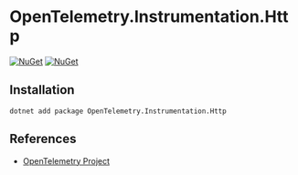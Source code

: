 # OpenTelemetry.Instrumentation.Http

[![NuGet](https://img.shields.io/nuget/v/OpenTelemetry.Instrumentation.Http.svg)](https://www.nuget.org/packages/OpenTelemetry.Instrumentation.Http)
[![NuGet](https://img.shields.io/nuget/dt/OpenTelemetry.Instrumentation.Http.svg)](https://www.nuget.org/packages/OpenTelemetry.Instrumentation.Http)

## Installation

```shell
dotnet add package OpenTelemetry.Instrumentation.Http
```

## References

* [OpenTelemetry Project](https://opentelemetry.io/)
